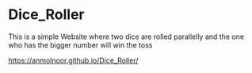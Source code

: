 # Dice_Roller
This is a simple  Website where two dice are rolled parallelly and the one who has the bigger number will win the toss


https://anmolnoor.github.io/Dice_Roller/
